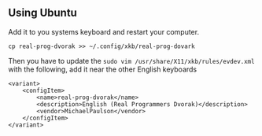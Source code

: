 Using Ubuntu
-----------

Add it to you systems keyboard and restart your computer.

```
cp real-prog-dvorak >> ~/.config/xkb/real-prog-dovark
```

Then you have to update the `sudo vim /usr/share/X11/xkb/rules/evdev.xml` with the following, add it near the other English keyboards

```
<variant>
    <configItem>
        <name>real-prog-dvorak</name>
        <description>English (Real Programmers Dvorak)</description>
        <vendor>MichaelPaulson</vendor>
    </configItem>
</variant>
```
